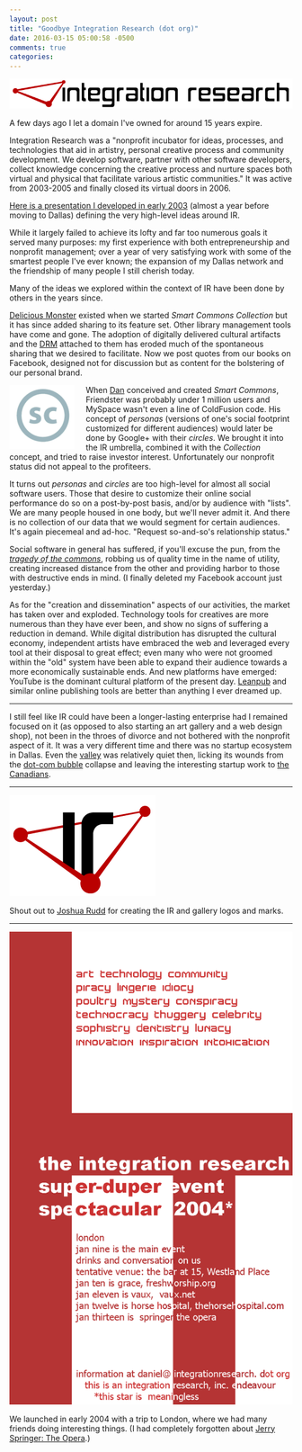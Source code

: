 ```yaml
---
layout: post
title: "Goodbye Integration Research (dot org)"
date: 2016-03-15 05:00:58 -0500
comments: true
categories: 
---
```


![Integration Research logo](/assets/2016/03/IR-logo-05.gif)

A few days ago I let a domain I've owned for around 15 years expire.

Integration Research was a "nonprofit incubator for ideas, processes, and technologies that aid in artistry, personal creative process and community development. We develop software, partner with other software developers, collect knowledge concerning the creative process and nurture spaces both virtual and physical that facilitate various artistic communities." It was active from 2003-2005 and finally closed its virtual doors in 2006.

[Here is a presentation I developed in early 2003](https://speakerdeck.com/dealingwith/integration-research-original-presentation-c-2003) (almost a year before moving to Dallas) defining the very high-level ideas around IR. 

While it largely failed to achieve its lofty and far too numerous goals it served many purposes: my first experience with both entrepreneurship and nonprofit management; over a year of very satisfying work with some of the smartest people I've ever known; the expansion of my Dallas network and the friendship of many people I still cherish today.

Many of the ideas we explored within the context of IR have been done by others in the years since. 

[Delicious Monster](https://delicious-monster.com/) existed when we started _Smart Commons Collection_ but it has since added sharing to its feature set. Other library management tools have come and gone. The adoption of digitally delivered cultural artifacts and the [DRM](https://en.wikipedia.org/wiki/Digital_rights_management) attached to them has eroded much of the spontaneous sharing that we desired to facilitate. Now we post quotes from our books on Facebook, designed not for discussion but as content for the bolstering of our personal brand.

<img src="/assets/2016/03/scmark70.gif" title="Smart Commons mark" style="float:left;margin-right:20px"> When [Dan](https://twitter.com/theyblinked) conceived and created _Smart Commons_, Friendster was probably under 1 million users and MySpace wasn't even a line of ColdFusion code. His concept of _personas_ (versions of one's social footprint customized for different audiences) would later be done by Google+ with their _circles_. We brought it into the IR umbrella, combined it with the _Collection_ concept, and tried to raise investor interest. Unfortunately our nonprofit status did not appeal to the profiteers. 

It turns out _personas_ and _circles_ are too high-level for almost all social software users. Those that desire to customize their online social performance do so on a post-by-post basis, and/or by audience with "lists". We are many people housed in one body, but we'll never admit it. And there is no collection of our data that we would segment for certain audiences. It's again piecemeal and ad-hoc. "Request so-and-so's relationship status."

Social software in general has suffered, if you'll excuse the pun, from the _[tragedy of the commons](https://en.wikipedia.org/wiki/Tragedy_of_the_commons)_, robbing us of quality time in the name of utility, creating increased distance from the other and providing harbor to those with destructive ends in mind. (I finally deleted my Facebook account just yesterday.)

As for the "creation and dissemination" aspects of our activities, the market has taken over and exploded. Technology tools for creatives are more numerous than they have ever been, and show no signs of suffering a reduction in demand. While digital distribution has disrupted the cultural economy, independent artists have embraced the web and leveraged every tool at their disposal to great effect; even many who were not groomed within the "old" system have been able to expand their audience towards a more economically sustainable ends. And new platforms have emerged: YouTube is the dominant cultural platform of the present day. [Leanpub](https://leanpub.com/) and similar online publishing tools are better than anything I ever dreamed up.

---

I still feel like IR could have been a longer-lasting enterprise had I remained focused on it (as opposed to also starting an art gallery and a web design shop), not been in the throes of divorce and not bothered with the nonprofit aspect of it. It was a very different time and there was no startup ecosystem in Dallas. Even the [valley](https://en.wikipedia.org/wiki/Silicon_Valley) was relatively quiet then, licking its wounds from the [dot-com bubble](https://en.wikipedia.org/wiki/Dot-com_bubble) collapse and leaving the interesting startup work to [the Canadians](https://en.wikipedia.org/wiki/Ludicorp).

---

![Integration Research mark](/assets/2016/03/IR-mark-02.gif "Integration Research mark")

Shout out to [Joshua Rudd](http://joshuarudd.com/) for creating the IR and gallery logos and marks.

---

![Integration Research London launch event flyer](/assets/2016/03/invite2004_big.png "Integration Research London launch event flyer")

We launched in early 2004 with a trip to London, where we had many friends doing interesting things. (I had completely forgotten about [Jerry Springer: The Opera](https://en.wikipedia.org/wiki/Jerry_Springer:_The_Opera).)

